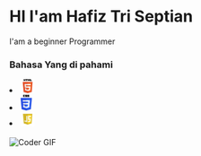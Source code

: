 <h1>HI I'am Hafiz Tri Septian</h1>

<p>I'am a beginner Programmer</p>

<h3>Bahasa Yang di pahami</h3>
<li><img src="html.png" width="25px"/></li>
<li><img src="css.png" width="20px"/></li>
<li><img src="js.png" width="25px"/></li>

<br>
<img alt="Coder GIF" height=250 width=350 src="https://cdn.dribbble.com/users/730703/screenshots/6581243/avento.gif"/>
